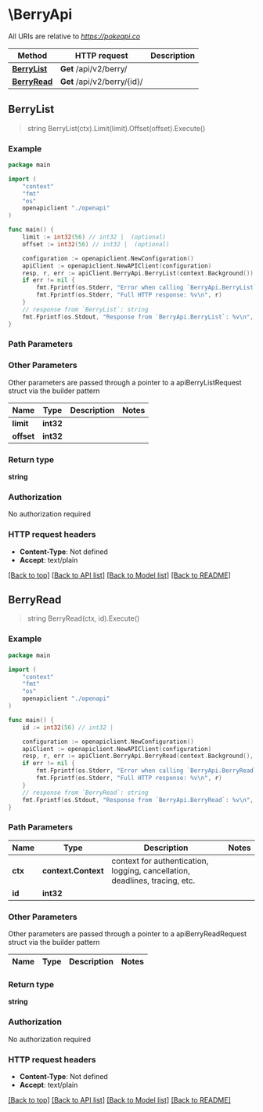 # \BerryApi

All URIs are relative to *https://pokeapi.co*

Method | HTTP request | Description
------------- | ------------- | -------------
[**BerryList**](BerryApi.md#BerryList) | **Get** /api/v2/berry/ | 
[**BerryRead**](BerryApi.md#BerryRead) | **Get** /api/v2/berry/{id}/ | 



## BerryList

> string BerryList(ctx).Limit(limit).Offset(offset).Execute()



### Example

```go
package main

import (
    "context"
    "fmt"
    "os"
    openapiclient "./openapi"
)

func main() {
    limit := int32(56) // int32 |  (optional)
    offset := int32(56) // int32 |  (optional)

    configuration := openapiclient.NewConfiguration()
    apiClient := openapiclient.NewAPIClient(configuration)
    resp, r, err := apiClient.BerryApi.BerryList(context.Background()).Limit(limit).Offset(offset).Execute()
    if err != nil {
        fmt.Fprintf(os.Stderr, "Error when calling `BerryApi.BerryList``: %v\n", err)
        fmt.Fprintf(os.Stderr, "Full HTTP response: %v\n", r)
    }
    // response from `BerryList`: string
    fmt.Fprintf(os.Stdout, "Response from `BerryApi.BerryList`: %v\n", resp)
}
```

### Path Parameters



### Other Parameters

Other parameters are passed through a pointer to a apiBerryListRequest struct via the builder pattern


Name | Type | Description  | Notes
------------- | ------------- | ------------- | -------------
 **limit** | **int32** |  | 
 **offset** | **int32** |  | 

### Return type

**string**

### Authorization

No authorization required

### HTTP request headers

- **Content-Type**: Not defined
- **Accept**: text/plain

[[Back to top]](#) [[Back to API list]](../README.md#documentation-for-api-endpoints)
[[Back to Model list]](../README.md#documentation-for-models)
[[Back to README]](../README.md)


## BerryRead

> string BerryRead(ctx, id).Execute()



### Example

```go
package main

import (
    "context"
    "fmt"
    "os"
    openapiclient "./openapi"
)

func main() {
    id := int32(56) // int32 | 

    configuration := openapiclient.NewConfiguration()
    apiClient := openapiclient.NewAPIClient(configuration)
    resp, r, err := apiClient.BerryApi.BerryRead(context.Background(), id).Execute()
    if err != nil {
        fmt.Fprintf(os.Stderr, "Error when calling `BerryApi.BerryRead``: %v\n", err)
        fmt.Fprintf(os.Stderr, "Full HTTP response: %v\n", r)
    }
    // response from `BerryRead`: string
    fmt.Fprintf(os.Stdout, "Response from `BerryApi.BerryRead`: %v\n", resp)
}
```

### Path Parameters


Name | Type | Description  | Notes
------------- | ------------- | ------------- | -------------
**ctx** | **context.Context** | context for authentication, logging, cancellation, deadlines, tracing, etc.
**id** | **int32** |  | 

### Other Parameters

Other parameters are passed through a pointer to a apiBerryReadRequest struct via the builder pattern


Name | Type | Description  | Notes
------------- | ------------- | ------------- | -------------


### Return type

**string**

### Authorization

No authorization required

### HTTP request headers

- **Content-Type**: Not defined
- **Accept**: text/plain

[[Back to top]](#) [[Back to API list]](../README.md#documentation-for-api-endpoints)
[[Back to Model list]](../README.md#documentation-for-models)
[[Back to README]](../README.md)

